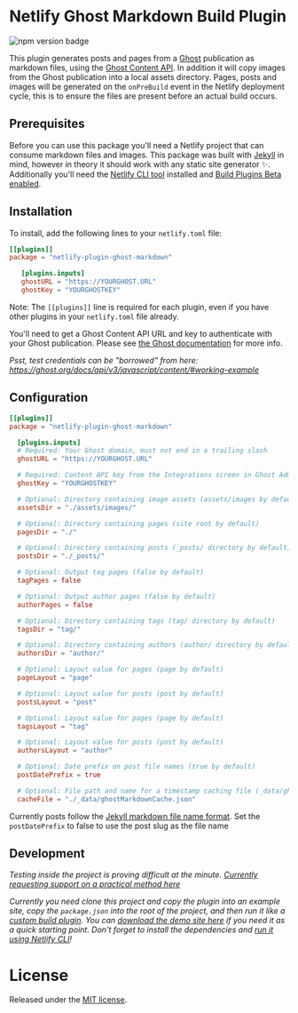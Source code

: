 # Netlify Ghost Markdown Build Plugin

![npm version badge](https://img.shields.io/npm/v/netlify-plugin-ghost-markdown)

This plugin generates posts and pages from a [Ghost](https://ghost.org) publication as markdown files, using the [Ghost Content API](https://ghost.org/docs/api/v3/content/). In addition it will copy images from the Ghost publication into a local assets directory. Pages, posts and images will be generated on the `onPreBuild` event in the Netlify deployment cycle, this is to ensure the files are present before an actual build occurs.

## Prerequisites

Before you can use this package you'll need a Netlify project that can consume markdown files and images. This package was built with [Jekyll](https://jekyllrb.com) in mind, however in theory it should work with any static site generator :sparkles:. Additionally you'll need the [Netlify CLI tool](https://github.com/netlify/cli#netlify-cli) installed and [Build Plugins Beta enabled](https://docs.netlify.com/configure-builds/plugins).

## Installation

To install, add the following lines to your `netlify.toml` file:

```toml
[[plugins]]
package = "netlify-plugin-ghost-markdown"

   [plugins.inputs]
   ghostURL = "https://YOURGHOST.URL"
   ghostKey = "YOURGHOSTKEY"
```

Note: The `[[plugins]]` line is required for each plugin, even if you have other plugins in your `netlify.toml` file already.

You'll need to get a Ghost Content API URL and key to authenticate with your Ghost publication. Please see [the Ghost documentation](https://ghost.org/docs/api/v3/javascript/content/#authentication) for more info.

_Psst, test credentials can be "borrowed" from here: https://ghost.org/docs/api/v3/javascript/content/#working-example_

## Configuration

```toml
[[plugins]]
package = "netlify-plugin-ghost-markdown"

  [plugins.inputs]
  # Required: Your Ghost domain, must not end in a trailing slash
  ghostURL = "https://YOURGHOST.URL"

  # Required: Content API key from the Integrations screen in Ghost Admin
  ghostKey = "YOURGHOSTKEY"

  # Optional: Directory containing image assets (assets/images by default)
  assetsDir = "./assets/images/"

  # Optional: Directory containing pages (site root by default)
  pagesDir = "./"

  # Optional: Directory containing posts (_posts/ directory by default)
  postsDir = "./_posts/"

  # Optional: Output tag pages (false by default)
  tagPages = false

  # Optional: Output author pages (false by default)
  authorPages = false

  # Optional: Directory containing tags (tag/ directory by default)
  tagsDir = "tag/"

  # Optional: Directory containing authors (author/ directory by default)
  authorsDir = "author/"

  # Optional: Layout value for pages (page by default)
  pageLayout = "page"

  # Optional: Layout value for posts (post by default)
  postsLayout = "post"

  # Optional: Layout value for pages (page by default)
  tagsLayout = "tag"

  # Optional: Layout value for posts (post by default)
  authorsLayout = "author"

  # Optional: Date prefix on post file names (true by default)
  postDatePrefix = true

  # Optional: File path and name for a timestamp caching file (_data/ghostMarkdownCache.json by default)
  cacheFile = "./_data/ghostMarkdownCache.json"
```

Currently posts follow the [Jekyll markdown file name format](https://jekyllrb.com/docs/posts/#creating-posts). Set the `postDatePrefix` to false to use the post slug as the file name

## Development

_Testing inside the project is proving difficult at the minute. [Currently requesting support on a practical method here](https://community.netlify.com/t/creating-demos-for-build-plugins/12774/8)_

_Currently you need clone this project and copy the plugin into an example site, copy the `package.json` into the root of the project, and then run it like a [custom build plugin](https://docs.netlify.com/configure-builds/build-plugins/create-plugins/). You can [download the demo site here](https://github.com/daviddarnes/netlify-plugin-dropinblog-markdown-demo) if you need it as a quick starting point. Don't forget to install the dependencies and [run it using Netlify CLI](https://docs.netlify.com/cli/get-started/#run-builds-locally)!_

# License

Released under the [MIT license](LICENSE).

